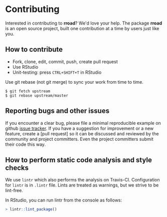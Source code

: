 # Contributing

Interested in contributing to **rroad**? We'd love your help.
The package **rroad** is an open source project, built one
contribution at a time by users just like you.

## How to contribute
- Fork, clone, edit, commit, push, create pull request
- Use RStudio
- Unit-testing: press `CTRL+SHIFT+T` in RStudio

Use git rebase (not git merge) to sync your work from time to time.

```
$ git fetch upstream
$ git rebase upstream/master
```

## Reporting bugs and other issues
If you encounter a clear bug, please file a minimal reproducible example on github [issue tracker].
If you have a suggestion for improvement or a new feature, create
a [pull request] so it can be discussed and reviewed by the
community and project committers. Even the project committers
submit their code this way.

## How to perform static code analysis and style checks
We use `lintr` which also performs the analysis on Travis-CI.
Configuration for `lintr` is in `.lintr` file.
Lints are treated as warnings, but we strive to be lint-free.

In RStudio, you can run lintr from the console as follows:
```r
> lintr::lint_package()
```

[issue tracker]: https://github.com/vsimko/rroad/issues

